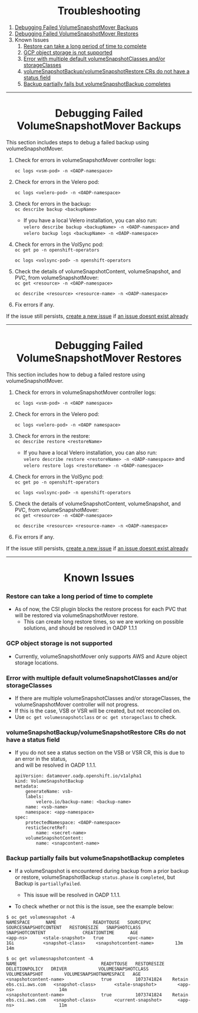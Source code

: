 <h1 align="center">Troubleshooting<a id="troubleshooting"></a></h1>

1. [Debugging Failed VolumeSnapshotMover Backups](#backup)
2. [Debugging Failed VolumeSnapshotMover Restores](#restore)
3. Known Issues 
    1. [Restore can take a long period of time to complete](#restoretime)
    2. [GCP object storage is not supported](#gcp)
    3. [Error with multiple default volumeSnapshotClasses and/or storageClasses](#classes)
    4. [volumeSnapshotBackup/volumeSnapshotRestore CRs do not have a status field](#status)
    5. [Backup partially fails but volumeSnapshotBackup completes](#partiallyfail)

<hr style="height:1px;border:none;color:#333;">

<h1 align="center">Debugging Failed VolumeSnapshotMover Backups<a id="backup"></a></h1>

This section includes steps to debug a failed backup using volumeSnapshotMover. 

1. Check for errors in volumeSnapshotMover controller logs:  

    `oc logs <vsm-pod> -n <OADP-namespace>`  

2. Check for errors in the Velero pod:  

    `oc logs <velero-pod> -n <OADP-namespace>`   

3. Check for errors in the backup:  
    `oc describe backup <backupName>`

    - If you have a local Velero installation, you can also run:  
     `velero describe backup <backupName> -n <OADP-namespace>` and `velero backup logs <backupName> -n <OADP-namespace>`

4. Check for errors in the VolSync pod:  
    `oc get po -n openshift-operators`  
    
    `oc logs <volsync-pod> -n openshift-operators`  

5. Check the details of volumeSnapshotContent, volumeSnapshot, and PVC, from volumeSnapshotMover:  
    `oc get <resource> -n <OADP-namespace>`

    `oc describe <resource> <resource-name> -n <OADP-namespace>`

6. Fix errors if any. 

If the issue still persists, [create a new issue](https://github.com/konveyor/volume-snapshot-mover/issues/new) if [an issue doesnt exist already](https://github.com/konveyor/volume-snapshot-mover/issues)


<hr style="height:1px;border:none;color:#333;">

<h1 align="center">Debugging Failed VolumeSnapshotMover Restores<a id="restore"></a></h1>

This section includes how to debug a failed restore using volumeSnapshotMover.

1. Check for errors in volumeSnapshotMover controller logs:  

    `oc logs <vsm-pod> -n <OADP namespace>`  

2. Check for errors in the Velero pod:  

    `oc logs <velero-pod> -n <OADP namespace>`   

3. Check for errors in the restore:  
    `oc describe restore <restoreName>`

    - If you have a local Velero installation, you can also run:    
     `velero describe restore <restoreName> -n <OADP-namespace>` and `velero restore logs <restoreName> -n <OADP-namespace>`

4. Check for errors in the VolSync pod:  
    `oc get po -n openshift-operators`  
    
    `oc logs <volsync-pod> -n openshift-operators`  

5. Check the details of volumeSnapshotContent, volumeSnapshot, and PVC, from volumeSnapshotMover:  
    `oc get <resource> -n <OADP-namespace>`

    `oc describe <resource> <resource-name> -n <OADP-namespace>`

6. Fix errors if any. 

If the issue still persists, [create a new issue](https://github.com/konveyor/volume-snapshot-mover/issues/new) if [an issue doesnt exist already](https://github.com/konveyor/volume-snapshot-mover/issues)


<hr style="height:1px;border:none;color:#333;">

<h1 align="center">Known Issues<a id="misconfig"></a></h1>

<h3>Restore can take a long period of time to complete<a id="restoretime"></a></h3>

- As of now, the CSI plugin blocks the restore process for each PVC that will
    be restored via volumeSnapshotMover restore. 
    - This can create long restore times, so we are working on possible solutions, and should be resolved in OADP 1.1.1
    

<h3>GCP object storage is not supported<a id="gcp"></a></h3>

- Currently, volumeSnapshotMover only supports AWS and Azure object storage locations. 


<h3>Error with multiple default volumeSnapshotClasses and/or storageClasses<a id="classes"></a></h3>

- If there are multiple volumeSnapshotClasses and/or storageClasses, the volumeSnapshotMover controller
    will not progress. 
- If this is the case, VSB or VSR will be created, but not reconciled on.
- Use `oc get volumesnapshotclass` or `oc get storageclass` to check.


<h3>volumeSnapshotBackup/volumeSnapshotRestore CRs do not have a status field<a id="status"></a></h3>

- If you do not see a status section on the VSB or VSR CR, this is due to an error in the status,  
    and will be resolved in OADP 1.1.1.

    ```
    apiVersion: datamover.oadp.openshift.io/v1alpha1
    kind: VolumeSnapshotBackup
    metadata:
        generateName: vsb-
        labels:
            velero.io/backup-name: <backup-name>
        name: <vsb-name>
        namespace: <app-namespace>
    spec:
        protectedNamespace: <OADP-namespace>
        resticSecretRef:
            name: <secret-name>
        volumeSnapshotContent:
            name: <snapcontent-name>
    ```

<h3>Backup partially fails but volumeSnapshotBackup completes<a id="partiallyfail"></a></h3>

- If a volumeSnapshot is encountered during backup from a prior backup or restore, 
    volumeSnapshotBackup `status.phase` is `completed`, but Backup is `partiallyFailed`. 
    - This issue will be resolved in OADP 1.1.1.

- To check whether or not this is the issue, see the example below:  

```
$ oc get volumesnapshot -A
NAMESPACE      NAME              READYTOUSE   SOURCEPVC     SOURCESNAPSHOTCONTENT   RESTORESIZE   SNAPSHOTCLASS       SNAPSHOTCONTENT              CREATIONTIME      AGE
<app-ns>      <stale-snapshot>   true         <pvc-name>                            1Gi           <snapshot-class>    <snapshotcontent-name>        13m              14m
```

```
$ oc get volumesnapshotcontent -A
NAME                                READYTOUSE   RESTORESIZE   DELETIONPOLICY   DRIVER            VOLUMESNAPSHOTCLASS     VOLUMESNAPSHOT        VOLUMESNAPSHOTNAMESPACE   AGE
<snapshotcontent-name>              true         1073741824    Retain           ebs.csi.aws.com   <snapshot-class>       <stale-snapshot>        <app-ns>                 14m
<snapshotcontent-name>              true         1073741824    Retain           ebs.csi.aws.com   <snapshot-class>       <current-snapshot>      <app-ns>                 11m
```


